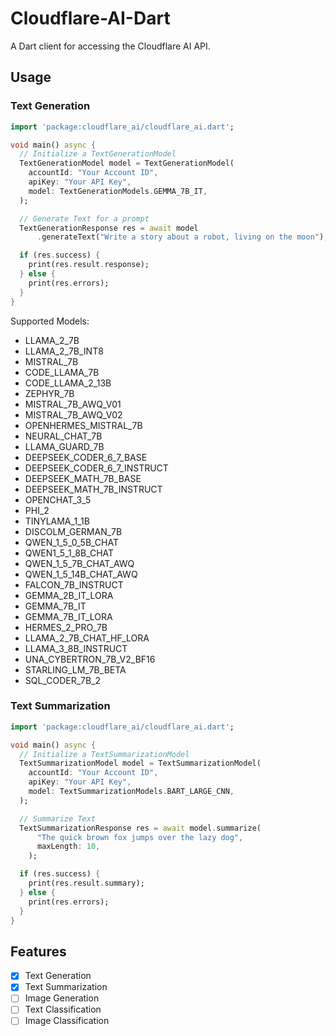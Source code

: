 # Cloudflare-AI-Dart

A Dart client for accessing the Cloudflare AI API.

## Usage

### Text Generation

```dart
import 'package:cloudflare_ai/cloudflare_ai.dart';

void main() async {
  // Initialize a TextGenerationModel
  TextGenerationModel model = TextGenerationModel(
    accountId: "Your Account ID",
    apiKey: "Your API Key",
    model: TextGenerationModels.GEMMA_7B_IT,
  );

  // Generate Text for a prompt
  TextGenerationResponse res = await model
      .generateText("Write a story about a robot, living on the moon");

  if (res.success) {
    print(res.result.response);
  } else {
    print(res.errors);
  }
}
```

Supported Models:

- LLAMA_2_7B
- LLAMA_2_7B_INT8
- MISTRAL_7B
- CODE_LLAMA_7B
- CODE_LLAMA_2_13B
- ZEPHYR_7B
- MISTRAL_7B_AWQ_V01
- MISTRAL_7B_AWQ_V02
- OPENHERMES_MISTRAL_7B
- NEURAL_CHAT_7B
- LLAMA_GUARD_7B
- DEEPSEEK_CODER_6_7_BASE
- DEEPSEEK_CODER_6_7_INSTRUCT
- DEEPSEEK_MATH_7B_BASE
- DEEPSEEK_MATH_7B_INSTRUCT
- OPENCHAT_3_5
- PHI_2
- TINYLAMA_1_1B
- DISCOLM_GERMAN_7B
- QWEN_1_5_0_5B_CHAT
- QWEN1_5_1_8B_CHAT
- QWEN_1_5_7B_CHAT_AWQ
- QWEN_1_5_14B_CHAT_AWQ
- FALCON_7B_INSTRUCT
- GEMMA_2B_IT_LORA
- GEMMA_7B_IT
- GEMMA_7B_IT_LORA
- HERMES_2_PRO_7B
- LLAMA_2_7B_CHAT_HF_LORA
- LLAMA_3_8B_INSTRUCT
- UNA_CYBERTRON_7B_V2_BF16
- STARLING_LM_7B_BETA
- SQL_CODER_7B_2

### Text Summarization

```dart
import 'package:cloudflare_ai/cloudflare_ai.dart';

void main() async {
  // Initialize a TextSummarizationModel
  TextSummarizationModel model = TextSummarizationModel(
    accountId: "Your Account ID",
    apiKey: "Your API Key",
    model: TextSummarizationModels.BART_LARGE_CNN,
  );

  // Summarize Text
  TextSummarizationResponse res = await model.summarize(
      "The quick brown fox jumps over the lazy dog",
      maxLength: 10,
    );

  if (res.success) {
    print(res.result.summary);
  } else {
    print(res.errors);
  }
}
```

## Features

- [x] Text Generation
- [x] Text Summarization
- [ ] Image Generation
- [ ] Text Classification
- [ ] Image Classification
